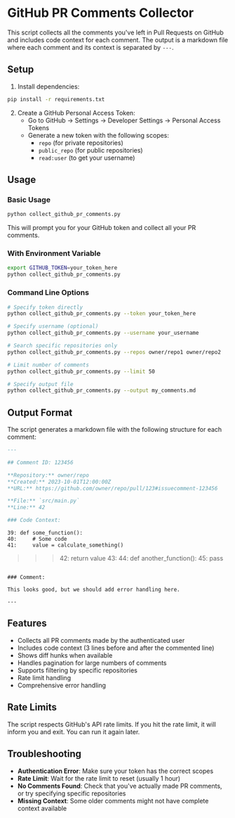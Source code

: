 # GitHub PR Comments Collector

This script collects all the comments you've left in Pull Requests on GitHub and includes code context for each comment. The output is a markdown file where each comment and its context is separated by `---`.

## Setup

1. Install dependencies:
```bash
pip install -r requirements.txt
```

2. Create a GitHub Personal Access Token:
   - Go to GitHub → Settings → Developer Settings → Personal Access Tokens
   - Generate a new token with the following scopes:
     - `repo` (for private repositories)
     - `public_repo` (for public repositories)
     - `read:user` (to get your username)

## Usage

### Basic Usage
```bash
python collect_github_pr_comments.py
```
This will prompt you for your GitHub token and collect all your PR comments.

### With Environment Variable
```bash
export GITHUB_TOKEN=your_token_here
python collect_github_pr_comments.py
```

### Command Line Options
```bash
# Specify token directly
python collect_github_pr_comments.py --token your_token_here

# Specify username (optional)
python collect_github_pr_comments.py --username your_username

# Search specific repositories only
python collect_github_pr_comments.py --repos owner/repo1 owner/repo2

# Limit number of comments
python collect_github_pr_comments.py --limit 50

# Specify output file
python collect_github_pr_comments.py --output my_comments.md
```

## Output Format

The script generates a markdown file with the following structure for each comment:

```markdown
---

## Comment ID: 123456

**Repository:** owner/repo
**Created:** 2023-10-01T12:00:00Z
**URL:** https://github.com/owner/repo/pull/123#issuecomment-123456

**File:** `src/main.py`
**Line:** 42

### Code Context:

```
    39: def some_function():
    40:     # Some code
    41:     value = calculate_something()
>>> 42:     return value
    43: 
    44: def another_function():
    45:     pass
```

### Comment:

This looks good, but we should add error handling here.

---
```

## Features

- Collects all PR comments made by the authenticated user
- Includes code context (3 lines before and after the commented line)
- Shows diff hunks when available
- Handles pagination for large numbers of comments
- Supports filtering by specific repositories
- Rate limit handling
- Comprehensive error handling

## Rate Limits

The script respects GitHub's API rate limits. If you hit the rate limit, it will inform you and exit. You can run it again later.

## Troubleshooting

- **Authentication Error**: Make sure your token has the correct scopes
- **Rate Limit**: Wait for the rate limit to reset (usually 1 hour)
- **No Comments Found**: Check that you've actually made PR comments, or try specifying specific repositories
- **Missing Context**: Some older comments might not have complete context available